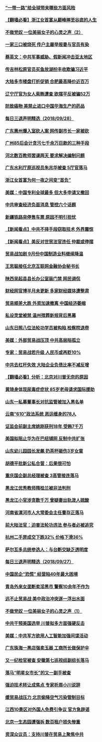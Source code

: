 #### [“一带一路”给全球带来哪些方面风险](../pages/nsc413/n10742788.md) 

#### [【翻墙必看】浙江女首富从巅峰摔至谷底的人生](../pages/nsc413/n10749612.md) 

#### [不做党奴 一位美丽女子的心灵之声（2）](../pages/nsc413/n10749067.md) 

#### [一家三口被烧死 传户主屡举报妻与官员有染](../pages/nsc413/n10750053.md) 

#### [蔡英文：中共军事威胁、假新闻冲击亚太地区](../pages/nsc413/n10749955.md) 

#### [传吉林松原官员买鱼放湖扮丰收欺骗习近平](../pages/nsc413/n10749898.md) 

#### [大陆多市楼盘打折促销 合肥最高降价近百万](../pages/nsc413/n10749427.md) 

#### [辽宁厅官为女人索贿遭查 欲摆平反被骗52万](../pages/nsc413/n10749408.md) 

#### [防致癌物 美禁止进口中国华海生产的药品](../pages/nsc413/n10749508.md) 

#### [每日三退声明精选（2018/09/28）](../pages/nsc413/n10749507.md) 

#### [广东惠州爆入室砍人案 网传副市长一家被砍](../pages/nsc413/n10749283.md) 

#### [广州85后会计贪污七千余万巨款的三种手段](../pages/nsc413/n10749231.md) 

#### [河北数百教师罢课两天 要求解决编制问题](../pages/nsc413/n10749236.md) 

#### [广东水利厅原巡视员朱兆华被查 5厅官落马](../pages/nsc413/n10749212.md) 

#### [浙江女首富为何一夜之间变“首负”](../pages/nsc413/n10747496.md) 

#### [美媒：中国专利全球最多 但大多申请又撤回](../pages/nsc413/n10748651.md) 

#### [中共审查经济负面消息 管控六个话题](../pages/nsc413/n10749195.md) 

#### [新疆铁路突停售车票 原因不明引担忧](../pages/nsc413/n10749030.md) 

#### [【新闻看点】中共不择手段窃取技术 外界震惊](../pages/nsc413/n10748942.md) 

#### [【新闻看点】美反对世贸法官连任 仲裁或停摆](../pages/nsc413/n10748715.md) 

#### [贸易战加剧 9月份中国制造业料继续降温](../pages/nsc413/n10748814.md) 

#### [王思聪接任北京互联网金融协会秘书长](../pages/nsc413/n10748895.md) 

#### [陕西吴起县县长办公室装门禁 网民调侃](../pages/nsc413/n10748849.md) 

#### [财经网官博半月未更新 多家财经媒体遭整肃](../pages/nsc413/n10748676.md) 

#### [贸易顺差大跌 外资加速撤离 中国经济萎缩](../pages/nsc413/n10748020.md) 

#### [私设灵堂被禁 温州殡葬新规背后黑幕](../pages/nsc413/n10748670.md) 

#### [山东日照八位法轮功学员被构陷 检察院退卷](../pages/nsc413/n10748752.md) 

#### [美媒：外部贸易战压顶 中共高层陷孤立](../pages/nsc413/n10748592.md) 

#### [专家：贸易战若升级 人民币或再贬10%](../pages/nsc413/n10748615.md) 

#### [中共去杠杆失效 大陆企业负债比率不减反增](../pages/nsc413/n10747557.md) 

#### [【翻墙必看】分析：北京对川普无奈的原因](../pages/nsc413/n10747072.md) 

#### [黄琦身体现尿毒症症状 85岁老母请求国际援助](../pages/nsc413/n10747618.md) 

#### [山东一私募董事长对抗监管被加入黑名单](../pages/nsc413/n10748271.md) 

#### [云南“610”政法系统 恶运缠身的78人](../pages/nsc413/n10747534.md) 

#### [证监会前副主席姚刚获刑18年 受贿7千万](../pages/nsc413/n10747971.md) 

#### [美国拟阻止华为在巴纽铺网 反制中共扩张](../pages/nsc413/n10747804.md) 

#### [山东幼儿园园长发飙 扔茶杯砸伤3岁女童](../pages/nsc413/n10747861.md) 

#### [胡德平批新公私合营：后果很可怕](../pages/nsc413/n10747863.md) 

#### [重庆国企副总经理被查 3高管接连落马](../pages/nsc413/n10747727.md) 

#### [黑龙江优秀教师隋桂兰被非法判刑](../pages/nsc413/n10746539.md) 

#### [黑龙江小官涉贪数千万 曾疑妻出轨泼人硫酸](../pages/nsc413/n10747431.md) 

#### [河南省漯河市人大常委会主任曹存正落马](../pages/nsc413/n10747509.md) 

#### [前大陆法官：迫害法轮功违法 参与者必被追究](../pages/nsc413/n10747538.md) 

#### [杭州二手房成交下跌32% 价格下滑36%](../pages/nsc413/n10746857.md) 

#### [萨尔瓦多总统参选人：与台断交缺乏透明度](../pages/nsc413/n10747392.md) 

#### [每日三退声明精选（2018/09/27）](../pages/nsc413/n10747366.md) 

#### [中国民企“恐慌” 经营陷40年最大困境](../pages/nsc413/n10746640.md) 

#### [青岛外来女垄断卖淫黑市 警察10余年不作为](../pages/nsc413/n10747024.md) 

#### [远不止贸易战 美中政治冲突逐一浮出水面](../pages/nsc413/n10747057.md) 

#### [不做党奴 一位美丽女子的心灵之声（1）](../pages/nsc413/n10744283.md) 

#### [中共干预美国选举 川普拟多方面强硬反击](../pages/nsc413/n10747092.md) 

#### [美媒：中共军方欲用人工智能加强间谍活动](../pages/nsc413/n10746726.md) 

#### [广东珠海一黑店强卖玉器 工商所长做保护伞](../pages/nsc413/n10746711.md) 

#### [又一纪检官被查 安徽第七巡视组副组长落马](../pages/nsc413/n10746383.md) 

#### [落马“明星女市长”的又一副手被查](../pages/nsc413/n10746653.md) 

#### [强迫技术转让成焦点 专家析周小川说辞](../pages/nsc413/n10746558.md) 

#### [缓贸易战压力 北京偷降空气污染管制目标](../pages/nsc413/n10746370.md) 

#### [江西10景区对外国人免费引争议 官方急辟谣](../pages/nsc413/n10746368.md) 

#### [北京一生态园遭强拆 数百租户损失惨重](../pages/nsc413/n10746548.md) 

#### [资深众议员：支持川普在贸易上聚焦中共](../pages/nsc413/n10746473.md) 

